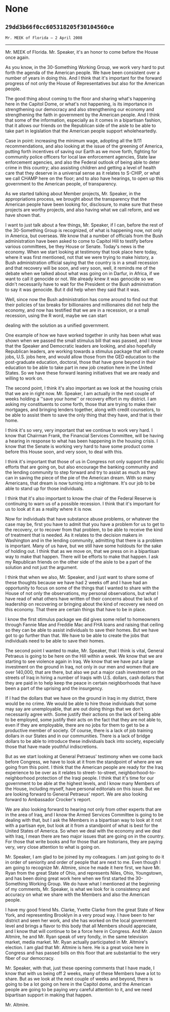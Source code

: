 # None
## `29dd3b66f0cc605318205f30104560ce`
`Mr. MEEK of Florida — 2 April 2008`

---


Mr. MEEK of Florida. Mr. Speaker, it's an honor to come before the 
House once again.

As you know, in the 30-Something Working Group, we work very hard to 
put forth the agenda of the American people. We have been consistent 
over a number of years in doing this. And I think that it's important 
for the forward progress of not only the House of Representatives but 
also for the American people.

The good thing about coming to the floor and sharing what's happening 
here in the Capitol Dome, or what's not happening, is its importance in 
strengthening our democracy and also strengthening our economy and 
strengthening the faith in government by the American people. And I 
think that some of the information, especially as it comes in a 
bipartisan fashion, that it allows our friends on the Republican side 
of the aisle to be able to take part in legislation that the American 
people support wholeheartedly.

Case in point: increasing the minimum wage, adopting all the 9/11 
recommendations, and also looking at the issue of the greening of 
America, putting forth incentives of saving our Earth as we move forth, 
fighting for community police officers for local law enforcement 
agencies, State law enforcement agencies, and also the Federal outlook 
of being able to deter crime in this country; also assisting children 
and getting a level of health care that they deserve in a universal 
sense as it relates to S-CHIP, or what we call CHAMP here on the floor; 
and to also have hearings, to open up this government to the American 
people, of transparency.

As we started talking about Member projects, Mr. Speaker, in the 
appropriations process, we brought about the transparency that the 
American people have been looking for, disclosure, to make sure that 
these projects are worthy projects, and also having what we call 
reform, and we have shown that.



I want to just talk about a few things, Mr. Speaker, if I can, before 
the rest of the 30-Something Group is recognized, of what is happening 
now, not only in America, but overseas. We know that a number of 
officials from the Bush administration have been asked to come to 
Capitol Hill to testify before various committees, be they House or 
Senate. Today's news is the economy. When we start looking at testimony 
that took place here today, where it was first mentioned, not that we 
were trying to make history, a Bush administration official saying that 
the country is in a small recession and that recovery will be soon, and 
very soon, well, it reminds me of the debate when we talked about what 
was going on in Darfur, in Africa, if we want to call it genocide or 
not. We already knew it was genocide so we didn't necessarily have to 
wait for the President or the Bush administration to say it was 
genocide. But it did help when they said that it was.

Well, since now the Bush administration has come around to find out 
that their policies of tax breaks for billionaires and millionaires did 
not help the economy, and now has testified that we are in a recession, 
or a small recession, using the R word, maybe we can start


dealing with the solution as a unified government.

One example of how we have worked together in unity has been what was 
shown when we passed the small stimulus bill that was passed, and I 
know that the Speaker and Democratic leaders are looking, and also 
hopefully Republican leaders, are working towards a stimulus package 
that will create jobs, U.S. jobs here, and would allow those from the 
GED education to the post-graduate education, doctoral, those that have 
gone beyond in their education to be able to take part in new job 
creation here in the United States. So we have these forward leaning 
initiatives that we are ready and willing to work on.

The second point, I think it's also important as we look at the 
housing crisis that we are in right now. Mr. Speaker, I am actually in 
the next couple of weeks holding a ''save your home'' or recovery 
effort in my district. I am asking my constituents to come forth, those 
that are trying to make their mortgages, and bringing lenders together, 
along with credit counselors, to be able to assist them to save the 
only thing that they have, and that is their home.

I think it's so very, very important that we continue to work very 
hard. I know that Chairman Frank, the Financial Services Committee, 
will be having a hearing in response to what has been happening in the 
housing crisis. I know that the Senate is working very hard to have 
some product come before this House soon, and very soon, to deal with 
this.

I think it's important that those of us in Congress not only support 
the public efforts that are going on, but also encourage the banking 
community and the lending community to step forward and try to assist 
as much as they can in saving the piece of the pie of the American 
dream. With so many Americans, that dream is now turning into a 
nightmare. It's our job to be able to stand up for those individuals.

I think that it's also important to know the chair of the Federal 
Reserve is continuing to warn us of a possible recession. I think that 
it's important for us to look at it as a reality where it is now.

Now for individuals that have substance abuse problems, or whatever 
the case may be, first you have to admit that you have a problem for us 
to get to the recovery, or to recover from that problem, to be able to 
receive the kind of treatment that is needed. As it relates to the 
decision makers in Washington and in the lending community, admitting 
that there is a problem is important. Many of us have, but we still 
have some holdouts for the sake of holding out. I think that as we move 
on, that we press on in a bipartisan way to make that happen. There 
will be efforts to make that happen. I ask my Republican friends on the 
other side of the aisle to be a part of the solution and not just the 
argument.

I think that when we also, Mr. Speaker, and I just want to share some 
of these thoughts because we have had 2 weeks off and I have had an 
opportunity to focus on some of the things that I wanted to share with 
the House of not only the observations, my personal observations, but 
what I have read of what others have written of their concerns about 
the lack of leadership on recovering or bringing about the kind of 
recovery we need on this economy. That there are certain things that 
have to be in place.

I know the first stimulus package we did gives some relief to 
homeowners through Fannie Mae and Freddie Mac and FHA loans and raising 
that ceiling so they can be able to assist individuals to save their 
homes. But we have got to go further than that. We have to be able to 
create the jobs that individuals need to be able to save their homes.

The second point I wanted to make, Mr. Speaker, that I think is 
vital, General Petraeus is going to be here on the Hill within a week. 
We know that we are starting to see violence again in Iraq. We know 
that we have put a large investment on the ground in Iraq, not only in 
our men and women that are over 140,000, that are there, but also we 
put a major cash investment on the streets of Iraq in hiring a number 
of Iraqis with U.S. dollars, cash dollars that they are paid in to help 
keep the peace in certain neighborhoods that have been a part of the 
uprising and the insurgency.

If I had the dollars that we have on the ground in Iraq in my 
district, there would be no crime. We would be able to hire those 
individuals that some may say are unemployable, that are out doing 
things that we don't necessarily agree with. Some justify their actions 
on the lack of being able to be employed, some justify their acts on 
the fact that they are not able to, even if they are employable, there 
are no jobs for them to get to be a productive member of society. Of 
course, there is a lack of job training dollars in our States and in 
our communities. There is a lack of bridge dollars to be able to 
introduce these individuals back into society, especially those that 
have made youthful indiscretions.

But as we start looking at General Petraeus' testimony when we come 
back before Congress, we have to look at it from the standpoint of 
where are we going from this point. I think that the American people 
are ready for the Iraq experience to be over as it relates to street-
to-street, neighborhood-to-neighborhood protection of the Iraqi people. 
I think that it's time for our government to be able at the highest 
levels, and I know many Members of the House, including myself, have 
personal editorials on this issue. But we are looking forward to 
General Petraeus' report. We are also looking forward to Ambassador 
Crocker's report.

We are also looking forward to hearing not only from other experts 
that are in the area of Iraq, and I know the Armed Services Committee 
is going to be dealing with that, but I ask the Members in a bipartisan 
way to look at it not with a partisan eye, but look at it from a 
standpoint of what is best for the United States of America. So when we 
deal with the economy and we deal with Iraq, I mean there are two major 
issues that are going on in the country. For those that write books and 
for those that are historians, they are paying very, very close 
attention to what is going on.

Mr. Speaker, I am glad to be joined by my colleagues. I am just going 
to do it in order of seniority and order of people that are next to me. 
Even though I am going to recognize Mr. Altmire, since he made it here 
first, we have Mr. Ryan from the great State of Ohio, and represents 
Niles, Ohio, Youngstown, and has been doing great work here when we 
first started the 30-Something Working Group. We do have what I 
mentioned at the beginning of my comments, Mr. Speaker, is what we look 
for is consistency and accuracy on what we share with the Members and 
also the American people.

I have my good friend Ms. Clarke, Yvette Clarke from the great State 
of New York, and representing Brooklyn in a very proud way. I have been 
to her district and seen her work, and she has worked on the local 
government level and brings a flavor to this body that all Members 
should appreciate, and I know that will continue to be a force here in 
Congress. And Mr. Jason Altmire, he and Mr. Ryan speak of very fondly, 
in the same television market, media market. Mr. Ryan actually 
participated in Mr. Altmire's election. I am glad that Mr. Altmire is 
here. He is a great voice here in Congress and has passed bills on this 
floor that are substantial to the very fiber of our democracy.

Mr. Speaker, with that, just these opening comments that I have made, 
I know that with us being off 2 weeks, many of these Members have a lot 
to share. But as we look at the next couple of weeks and beyond, there 
is going to be a lot going on here in the Capitol dome, and the 
American people are going to be paying very careful attention to it, 
and we need bipartisan support in making that happen.

Mr. Altmire.